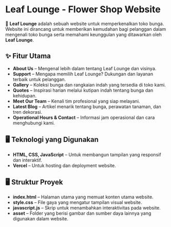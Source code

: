 # Leaf Lounge - Flower Shop Website 

🌸 **Leaf Lounge** adalah sebuah website untuk memperkenalkan toko bunga. Website ini dirancang untuk memberikan kemudahan bagi pelanggan dalam mengenali toko bunga serta memahami keunggulan yang ditawarkan oleh **Leaf Lounge**.  

## ✨ Fitur Utama  

- **About Us** – Mengenal lebih dalam tentang Leaf Lounge dan visinya.  
- **Support** – Mengapa memilih Leaf Lounge? Dukungan dan layanan terbaik untuk pelanggan.  
- **Gallery** – Koleksi bunga dan rangkaian indah yang tersedia di toko kami.  
- **Quotes** – Inspirasi harian melalui kutipan indah tentang bunga dan kehidupan.  
- **Meet Our Team** – Kenali tim profesional yang siap melayani.  
- **Latest Blog** – Artikel menarik tentang bunga, perawatan tanaman, dan tren dekorasi.  
- **Operational Hours & Contact** – Informasi jam operasional dan cara menghubungi kami.  

## 🖥️ Teknologi yang Digunakan  

- **HTML, CSS, JavaScript** – Untuk membangun tampilan yang responsif dan interaktif.  
- **Vercel** – Untuk hosting dan deployment website.  

## 🖥️ Struktur Proyek 
- **index.html** – Halaman utama yang memuat konten utama website.​
- **style.css** – File gaya yang mengatur tampilan visual website.​
- **javascript.js** – Skrip untuk menambahkan interaktivitas pada website.​
- **asset** – Folder yang berisi gambar dan sumber daya lainnya yang digunakan dalam website.
